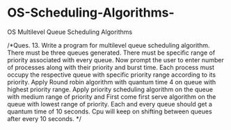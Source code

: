 # OS-Scheduling-Algorithms-
OS Multilevel Queue Scheduling Algorithms


/*Ques. 13. Write a program for multilevel queue scheduling algorithm. There must be three
queues generated. There must be specific range of priority associated with every queue. Now
prompt the user to enter number of processes along with their priority and burst time. Each
process must occupy the respective queue with specific priority range according to its priority.
Apply Round robin algorithm with quantum time 4 on queue with highest priority range. Apply
priority scheduling algorithm on the queue with medium range of priority and First come first
serve algorithm on the queue with lowest range of priority. Each and every queue should get a
quantum time of 10 seconds. Cpu will keep on shifting between queues after every 10
seconds.
*/
